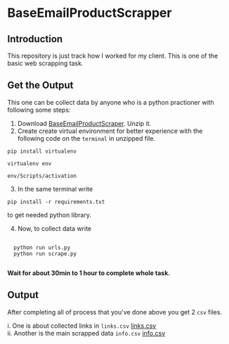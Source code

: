 # BaseEmailProductScrapper

## Introduction
  This repository is just track how I worked for my client. This is one of the basic web scrapping task. 
  
## Get the Output

  This one can be collect data by anyone who is a python practioner with following some steps:
  
  1. Download [BaseEmailProductScraper](https://github.com/AklimaRimi/BaseEmailProductScraper/archive/refs/heads/main.zip). Unzip it.<br>
  2. Create create virtual environment for better experience with the following code on the `terminal` in unzipped file.
  ```
  pip install virtualenv
  
  virtualenv env
  
  env/Scripts/activation
  ```
  3. In the same terminal write
  
  ```
  pip install -r requirements.txt
  ```
  
   to get needed python library.
  
  4. Now, to collect data write
  ```
  
    python run urls.py
    python run scrape.py
    
  ```
  **Wait for about 30min to 1 hour to complete whole task.**
  
## Output
  After completing all of process that you've done above you get 2 `csv` files.
  
  i. One is about collected links in `links.csv` [links.csv](https://github.com/AklimaRimi/BaseEmailProductScraper/blob/main/output/links.csv) </br>
  ii. Another is the main scrapped data `info.csv` [info.csv](https://github.com/AklimaRimi/BaseEmailProductScraper/blob/main/output/info.csv)
  
